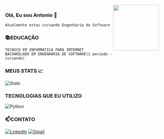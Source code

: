 

<img align="right" height="150" src="https://i.imgur.com/uZSXU5h.gif"/>

### Olá, Eu sou Antonio 👋
    Atualmente estou cursando Engenharia de Software
    

### 📚EDUCAÇÃO

    TECNICO EM INFORMATICA PARA INTERNET
    BACHARELADO EM ENGENHARIA DE SOFTWARE(1 periodo - cursando)


### MEUS STATS 📈


![Stats](https://github-readme-stats.vercel.app/api?username=suc0thetonho&theme=highcontrast&show_icons=truelocale=pt-br)

### TECNOLOGIAS QUE EU UTILIZO

![Python](https://img.shields.io/badge/Python-14354C?style=for-the-badge&logo=python&logoColor=white)

### 📫CONTATO
[![LinkedIn](https://img.shields.io/badge/LinkedIn-0077B5?style=for-the-badge&logo=linkedin&logoColor=white)](https://www.linkedin.com/in/antonio-carlos-8aa9142a8/) [![Gmail](https://img.shields.io/badge/Gmail-D14836?style=for-the-badge&logo=gmail&logoColor=white)](mailto:antoniocvsouza0@gmail.com)
